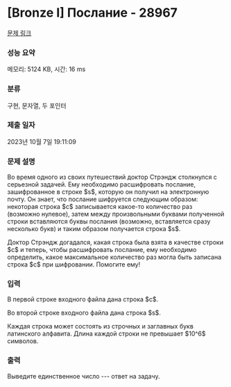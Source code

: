 # [Bronze I] Послание - 28967 

[문제 링크](https://www.acmicpc.net/problem/28967) 

### 성능 요약

메모리: 5124 KB, 시간: 16 ms

### 분류

구현, 문자열, 두 포인터

### 제출 일자

2023년 10월 7일 19:11:09

### 문제 설명

<p>Во время одного из своих путешествий доктор Стрэндж столкнулся с серьезной задачей. Ему необходимо расшифровать послание, зашифрованное в строке $s$, которую он получил на электронную почту. Он знает, что послание шифруется следующим образом: некоторая строка $c$ записывается какое-то количество раз (возможно нулевое), затем между произвольными буквами полученной строки вставляются буквы послания (возможно, вставляется сразу несколько букв) и таким образом получается строка $s$.</p>

<p>Доктор Стрэндж догадался, какая строка была взята в качестве строки $c$ и теперь, чтобы расшифровать послание, ему необходимо определить, какое максимальное количество раз могла быть записана строка $c$ при шифровании. Помогите ему!</p>

### 입력 

 <p>В первой строке входного файла дана строка $c$.</p>

<p>Во второй строке входного файла дана строка $s$.</p>

<p>Каждая строка может состоять из строчных и заглавных букв латинского алфавита. Длина каждой строки не превышает $10^6$ символов.</p>

### 출력 

 <p>Выведите единственное число --- ответ на задачу.</p>

